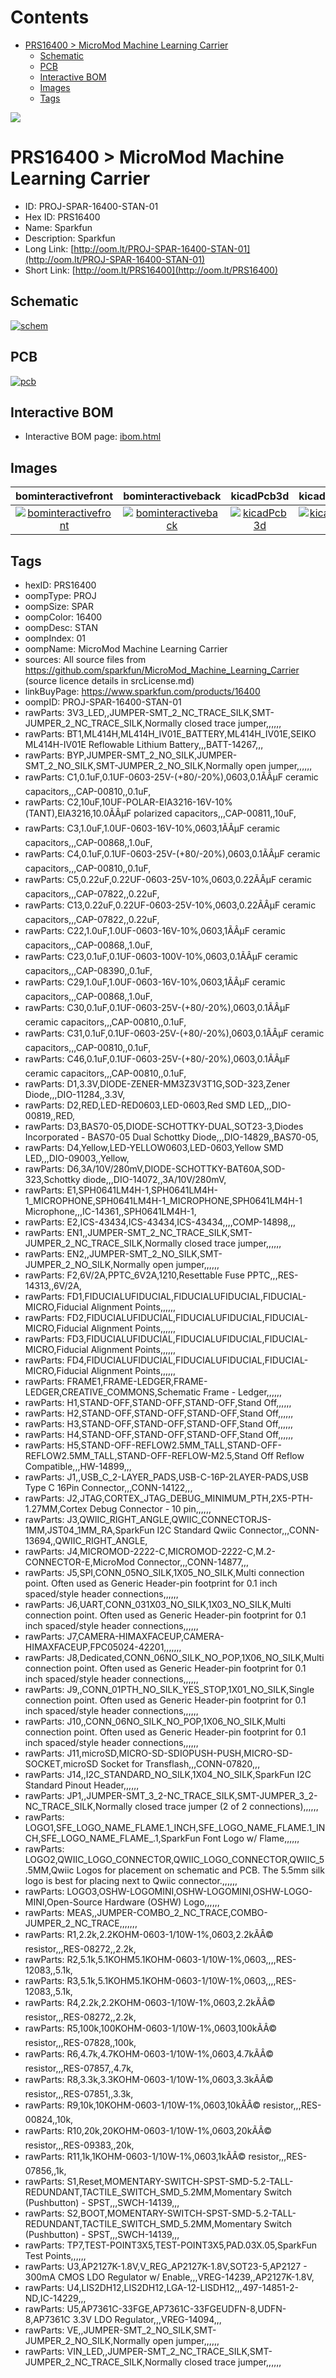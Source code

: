 



Contents
========

* [PRS16400 > MicroMod Machine Learning Carrier](#prs16400--micromod-machine-learning-carrier)
	* [Schematic](#schematic)
	* [PCB](#pcb)
	* [Interactive BOM](#interactive-bom)
	* [Images](#images)
	* [Tags](#tags)
  
![][im]
# PRS16400 > MicroMod Machine Learning Carrier

- ID: PROJ-SPAR-16400-STAN-01
- Hex ID: PRS16400
- Name: Sparkfun
- Description: Sparkfun
- Long Link: [http://oom.lt/PROJ-SPAR-16400-STAN-01](http://oom.lt/PROJ-SPAR-16400-STAN-01)
- Short Link: [http://oom.lt/PRS16400](http://oom.lt/PRS16400)

## Schematic
  
[![schem](eagleSchemImage.png)](eagleSchemImage.png)
## PCB
  
[![pcb](eagleImage.png)](eagleImage.png)
## Interactive BOM

- Interactive BOM page: [ibom.html](https://htmlpreview.github.io/?https://github.com/oomlout/oomlout_OOMP_projects/blob/main/PROJ-SPAR-16400-STAN-01/kicad/bom/ibom.html)

## Images
  
  

|bominteractivefront|bominteractiveback|kicadPcb3d|kicadPcb3dFront|kicadPcb3dBack|eagleImage|eagleSchemImage|pcbdraw|pcbdrawback|
| :---: | :---: | :---: | :---: | :---: | :---: | :---: | :---: | :---: |
|[![bominteractivefront](bomFront_140.png)](bomFront.png)|[![bominteractiveback](bomBack_140.png)](bomBack.png)|[![kicadPcb3d](kicadPcb3d_140.png)](kicadPcb3d.png)|[![kicadPcb3dFront](kicadPcb3dFront_140.png)](kicadPcb3dFront.png)|[![kicadPcb3dBack](kicadPcb3dBack_140.png)](kicadPcb3dBack.png)|[![eagleImage](eagleImage_140.png)](eagleImage.png)|[![eagleSchemImage](eagleSchemImage_140.png)](eagleSchemImage.png)|[![pcbdraw](pcbdraw_140.png)](pcbdraw.png)|[![pcbdrawback](pcbdrawBack_140.png)](pcbdrawBack.png)|

## Tags

- hexID: PRS16400
- oompType: PROJ
- oompSize: SPAR
- oompColor: 16400
- oompDesc: STAN
- oompIndex: 01
- oompName: MicroMod Machine Learning Carrier
- sources: All source files from https://github.com/sparkfun/MicroMod_Machine_Learning_Carrier (source licence details in srcLicense.md)
- linkBuyPage: https://www.sparkfun.com/products/16400
- oompID: PROJ-SPAR-16400-STAN-01
- rawParts: 3V3_LED,,JUMPER-SMT_2_NC_TRACE_SILK,SMT-JUMPER_2_NC_TRACE_SILK,Normally closed trace jumper,,,,,,
- rawParts: BT1,ML414H,ML414H_IV01E_BATTERY,ML414H_IV01E,SEIKO ML414H-IV01E Reflowable Lithium Battery,,,BATT-14267,,,
- rawParts: BYP,JUMPER-SMT_2_NO_SILK,JUMPER-SMT_2_NO_SILK,SMT-JUMPER_2_NO_SILK,Normally open jumper,,,,,,
- rawParts: C1,0.1uF,0.1UF-0603-25V-(+80/-20%),0603,0.1ÃÂµF ceramic capacitors,,,CAP-00810,,0.1uF,
- rawParts: C2,10uF,10UF-POLAR-EIA3216-16V-10%(TANT),EIA3216,10.0ÃÂµF polarized capacitors,,,CAP-00811,,10uF,
- rawParts: C3,1.0uF,1.0UF-0603-16V-10%,0603,1ÃÂµF ceramic capacitors,,,CAP-00868,,1.0uF,
- rawParts: C4,0.1uF,0.1UF-0603-25V-(+80/-20%),0603,0.1ÃÂµF ceramic capacitors,,,CAP-00810,,0.1uF,
- rawParts: C5,0.22uF,0.22UF-0603-25V-10%,0603,0.22ÃÂµF ceramic capacitors,,,CAP-07822,,0.22uF,
- rawParts: C13,0.22uF,0.22UF-0603-25V-10%,0603,0.22ÃÂµF ceramic capacitors,,,CAP-07822,,0.22uF,
- rawParts: C22,1.0uF,1.0UF-0603-16V-10%,0603,1ÃÂµF ceramic capacitors,,,CAP-00868,,1.0uF,
- rawParts: C23,0.1uF,0.1UF-0603-100V-10%,0603,0.1ÃÂµF ceramic capacitors,,,CAP-08390,,0.1uF,
- rawParts: C29,1.0uF,1.0UF-0603-16V-10%,0603,1ÃÂµF ceramic capacitors,,,CAP-00868,,1.0uF,
- rawParts: C30,0.1uF,0.1UF-0603-25V-(+80/-20%),0603,0.1ÃÂµF ceramic capacitors,,,CAP-00810,,0.1uF,
- rawParts: C31,0.1uF,0.1UF-0603-25V-(+80/-20%),0603,0.1ÃÂµF ceramic capacitors,,,CAP-00810,,0.1uF,
- rawParts: C46,0.1uF,0.1UF-0603-25V-(+80/-20%),0603,0.1ÃÂµF ceramic capacitors,,,CAP-00810,,0.1uF,
- rawParts: D1,3.3V,DIODE-ZENER-MM3Z3V3T1G,SOD-323,Zener Diode,,,DIO-11284,,3.3V,
- rawParts: D2,RED,LED-RED0603,LED-0603,Red SMD LED,,,DIO-00819,,RED,
- rawParts: D3,BAS70-05,DIODE-SCHOTTKY-DUAL,SOT23-3,Diodes Incorporated - BAS70-05 Dual Schottky Diode,,,DIO-14829,,BAS70-05,
- rawParts: D4,Yellow,LED-YELLOW0603,LED-0603,Yellow SMD LED,,,DIO-09003,,Yellow,
- rawParts: D6,3A/10V/280mV,DIODE-SCHOTTKY-BAT60A,SOD-323,Schottky diode,,,DIO-14072,,3A/10V/280mV,
- rawParts: E1,SPH0641LM4H-1,SPH0641LM4H-1_MICROPHONE,SPH0641LM4H-1_MICROPHONE,SPH0641LM4H-1 Microphone,,,IC-14361,,SPH0641LM4H-1,
- rawParts: E2,ICS-43434,ICS-43434,ICS-43434,,,,COMP-14898,,,
- rawParts: EN1,,JUMPER-SMT_2_NC_TRACE_SILK,SMT-JUMPER_2_NC_TRACE_SILK,Normally closed trace jumper,,,,,,
- rawParts: EN2,,JUMPER-SMT_2_NO_SILK,SMT-JUMPER_2_NO_SILK,Normally open jumper,,,,,,
- rawParts: F2,6V/2A,PPTC_6V2A,1210,Resettable Fuse PPTC,,,RES-14313,,6V/2A,
- rawParts: FD1,FIDUCIALUFIDUCIAL,FIDUCIALUFIDUCIAL,FIDUCIAL-MICRO,Fiducial Alignment Points,,,,,,
- rawParts: FD2,FIDUCIALUFIDUCIAL,FIDUCIALUFIDUCIAL,FIDUCIAL-MICRO,Fiducial Alignment Points,,,,,,
- rawParts: FD3,FIDUCIALUFIDUCIAL,FIDUCIALUFIDUCIAL,FIDUCIAL-MICRO,Fiducial Alignment Points,,,,,,
- rawParts: FD4,FIDUCIALUFIDUCIAL,FIDUCIALUFIDUCIAL,FIDUCIAL-MICRO,Fiducial Alignment Points,,,,,,
- rawParts: FRAME1,FRAME-LEDGER,FRAME-LEDGER,CREATIVE_COMMONS,Schematic Frame - Ledger,,,,,,
- rawParts: H1,STAND-OFF,STAND-OFF,STAND-OFF,Stand Off,,,,,,
- rawParts: H2,STAND-OFF,STAND-OFF,STAND-OFF,Stand Off,,,,,,
- rawParts: H3,STAND-OFF,STAND-OFF,STAND-OFF,Stand Off,,,,,,
- rawParts: H4,STAND-OFF,STAND-OFF,STAND-OFF,Stand Off,,,,,,
- rawParts: H5,STAND-OFF-REFLOW2.5MM_TALL,STAND-OFF-REFLOW2.5MM_TALL,STAND-OFF-REFLOW-M2.5,Stand Off Reflow Compatible,,,HW-14899,,,
- rawParts: J1,,USB_C_2-LAYER_PADS,USB-C-16P-2LAYER-PADS,USB Type C 16Pin Connector,,,CONN-14122,,,
- rawParts: J2,JTAG,CORTEX_JTAG_DEBUG_MINIMUM_PTH,2X5-PTH-1.27MM,Cortex Debug Connector - 10 pin,,,,,,
- rawParts: J3,QWIIC_RIGHT_ANGLE,QWIIC_CONNECTORJS-1MM,JST04_1MM_RA,SparkFun I2C Standard Qwiic Connector,,,CONN-13694,,QWIIC_RIGHT_ANGLE,
- rawParts: J4,MICROMOD-2222-C,MICROMOD-2222-C,M.2-CONNECTOR-E,MicroMod Connector,,,CONN-14877,,,
- rawParts: J5,SPI,CONN_05NO_SILK,1X05_NO_SILK,Multi connection point. Often used as Generic Header-pin footprint for 0.1 inch spaced/style header connections,,,,,,
- rawParts: J6,UART,CONN_031X03_NO_SILK,1X03_NO_SILK,Multi connection point. Often used as Generic Header-pin footprint for 0.1 inch spaced/style header connections,,,,,,
- rawParts: J7,CAMERA-HIMAXFACEUP,CAMERA-HIMAXFACEUP,FPC05024-42201,,,,,,,
- rawParts: J8,Dedicated,CONN_06NO_SILK_NO_POP,1X06_NO_SILK,Multi connection point. Often used as Generic Header-pin footprint for 0.1 inch spaced/style header connections,,,,,,
- rawParts: J9,,CONN_01PTH_NO_SILK_YES_STOP,1X01_NO_SILK,Single connection point. Often used as Generic Header-pin footprint for 0.1 inch spaced/style header connections,,,,,,
- rawParts: J10,,CONN_06NO_SILK_NO_POP,1X06_NO_SILK,Multi connection point. Often used as Generic Header-pin footprint for 0.1 inch spaced/style header connections,,,,,,
- rawParts: J11,microSD,MICRO-SD-SDIOPUSH-PUSH,MICRO-SD-SOCKET,microSD Socket for Transflash,,,CONN-07820,,,
- rawParts: J14,,I2C_STANDARD_NO_SILK,1X04_NO_SILK,SparkFun I2C Standard Pinout Header,,,,,,
- rawParts: JP1,,JUMPER-SMT_3_2-NC_TRACE_SILK,SMT-JUMPER_3_2-NC_TRACE_SILK,Normally closed trace jumper (2 of 2 connections),,,,,,
- rawParts: LOGO1,SFE_LOGO_NAME_FLAME.1_INCH,SFE_LOGO_NAME_FLAME.1_INCH,SFE_LOGO_NAME_FLAME_.1,SparkFun Font Logo w/ Flame,,,,,,
- rawParts: LOGO2,QWIIC_LOGO_CONNECTOR,QWIIC_LOGO_CONNECTOR,QWIIC_5.5MM,Qwiic Logos for placement on schematic and PCB. The 5.5mm silk logo is best for placing next to Qwiic connector.,,,,,,
- rawParts: LOGO3,OSHW-LOGOMINI,OSHW-LOGOMINI,OSHW-LOGO-MINI,Open-Source Hardware (OSHW) Logo,,,,,,
- rawParts: MEAS,,JUMPER-COMBO_2_NC_TRACE,COMBO-JUMPER_2_NC_TRACE,,,,,,,
- rawParts: R1,2.2k,2.2KOHM-0603-1/10W-1%,0603,2.2kÃÂ© resistor,,,RES-08272,,2.2k,
- rawParts: R2,5.1k,5.1KOHM5.1KOHM-0603-1/10W-1%,0603,,,,RES-12083,,5.1k,
- rawParts: R3,5.1k,5.1KOHM5.1KOHM-0603-1/10W-1%,0603,,,,RES-12083,,5.1k,
- rawParts: R4,2.2k,2.2KOHM-0603-1/10W-1%,0603,2.2kÃÂ© resistor,,,RES-08272,,2.2k,
- rawParts: R5,100k,100KOHM-0603-1/10W-1%,0603,100kÃÂ© resistor,,,RES-07828,,100k,
- rawParts: R6,4.7k,4.7KOHM-0603-1/10W-1%,0603,4.7kÃÂ© resistor,,,RES-07857,,4.7k,
- rawParts: R8,3.3k,3.3KOHM-0603-1/10W-1%,0603,3.3kÃÂ© resistor,,,RES-07851,,3.3k,
- rawParts: R9,10k,10KOHM-0603-1/10W-1%,0603,10kÃÂ© resistor,,,RES-00824,,10k,
- rawParts: R10,20k,20KOHM-0603-1/10W-1%,0603,20kÃÂ© resistor,,,RES-09383,,20k,
- rawParts: R11,1k,1KOHM-0603-1/10W-1%,0603,1kÃÂ© resistor,,,RES-07856,,1k,
- rawParts: S1,Reset,MOMENTARY-SWITCH-SPST-SMD-5.2-TALL-REDUNDANT,TACTILE_SWITCH_SMD_5.2MM,Momentary Switch (Pushbutton) - SPST,,,SWCH-14139,,,
- rawParts: S2,BOOT,MOMENTARY-SWITCH-SPST-SMD-5.2-TALL-REDUNDANT,TACTILE_SWITCH_SMD_5.2MM,Momentary Switch (Pushbutton) - SPST,,,SWCH-14139,,,
- rawParts: TP7,TEST-POINT3X5,TEST-POINT3X5,PAD.03X.05,SparkFun Test Points,,,,,,
- rawParts: U3,AP2127K-1.8V,V_REG_AP2127K-1.8V,SOT23-5,AP2127 - 300mA CMOS LDO Regulator w/ Enable,,,VREG-14239,,AP2127K-1.8V,
- rawParts: U4,LIS2DH12,LIS2DH12,LGA-12-LISDH12,,,497-14851-2-ND,IC-14229,,,
- rawParts: U5,AP7361C-33FGE,AP7361C-33FGEUDFN-8,UDFN-8,AP7361C 3.3V LDO Regulator,,,VREG-14094,,,
- rawParts: VE,,JUMPER-SMT_2_NO_SILK,SMT-JUMPER_2_NO_SILK,Normally open jumper,,,,,,
- rawParts: VIN_LED,,JUMPER-SMT_2_NC_TRACE_SILK,SMT-JUMPER_2_NC_TRACE_SILK,Normally closed trace jumper,,,,,,



[im]: kicadPcb3d_450.png
